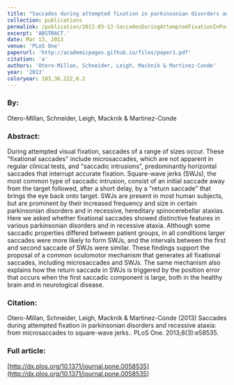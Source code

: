 ```yaml
---
title: "Saccades during attempted fixation in parkinsonian disorders and recessive ataxia: from microsaccades to square-wave jerks."
collection: publications
permalink: /publication/2013-03-13-SaccadesDuringAttemptedFixationInParkinsonianDisordersAndRecess
excerpt: 'ABSTRACT.'
date: Mar 13, 2013
venue: 'PLoS One'
paperurl: 'http://academicpages.github.io/files/paper1.pdf'
citation: 'a'
authors: 'Otero-Millan, Schneider, Leigh, Macknik & Martinez-Conde'
year: '2013'
coloryear: 103,36,222,0.2
---
```


### By: 
Otero-Millan, Schneider, Leigh, Macknik & Martinez-Conde

### Abstract: 
During attempted visual fixation, saccades of a range of sizes occur. These "fixational saccades" include microsaccades, which are not apparent in regular clinical tests, and "saccadic intrusions", predominantly horizontal saccades that interrupt accurate fixation. Square-wave jerks (SWJs), the most common type of saccadic intrusion, consist of an initial saccade away from the target followed, after a short delay, by a "return saccade" that brings the eye back onto target. SWJs are present in most human subjects, but are prominent by their increased frequency and size in certain parkinsonian disorders and in recessive, hereditary spinocerebellar ataxias. Here we asked whether fixational saccades showed distinctive features in various parkinsonian disorders and in recessive ataxia. Although some saccadic properties differed between patient groups, in all conditions larger saccades were more likely to form SWJs, and the intervals between the first and second saccade of SWJs were similar. These findings support the proposal of a common oculomotor mechanism that generates all fixational saccades, including microsaccades and SWJs. The same mechanism also explains how the return saccade in SWJs is triggered by the position error that occurs when the first saccadic component is large, both in the healthy brain and in neurological disease.

### Citation: 
Otero-Millan, Schneider, Leigh, Macknik & Martinez-Conde (2013) Saccades during attempted fixation in parkinsonian disorders and recessive ataxia: from microsaccades to square-wave jerks.. PLoS One. 2013;8(3):e58535. 

### Full article: 
[http://dx.plos.org/10.1371/journal.pone.0058535](http://dx.plos.org/10.1371/journal.pone.0058535)
